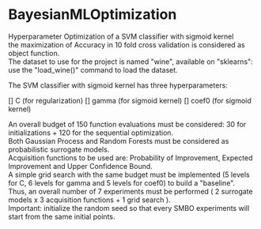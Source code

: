 # BayesianMLOptimization
Hyperparameter Optimization of a SVM classifier with sigmoid kernel  
the maximization of Accuracy in 10 fold cross validation is considered as object function.  
The dataset to use for the project is named "wine", available on "sklearns": use the "load_wine()" command to load the dataset.  
  
  
The SVM classifier with sigmoid kernel has three hyperparameters:

[] C (for regularization)
[] gamma (for sigmoid kernel)
[] coef0 (for sigmoid kernel)

An overall budget of 150 function evaluations must be considered: 30 for initializations + 120 for the sequential optimization.  
Both Gaussian Process and Random Forests must be considered as probabilistic surrogate models.  
Acquisition functions to be used are: Probability of Improvement, Expected Improvement and Upper Confidence Bound.  
A simple grid search with the same budget must be implemented (5 levels for C, 6 levels for gamma and 5 levels for coef0) to build a "baseline".  
Thus, an overall number of 7 experiments must be performed ( 2 surrogate models x 3 acquisition functions + 1 grid search ).  
Important: initialize the random seed so that every SMBO experiments will start from the same initial points.  